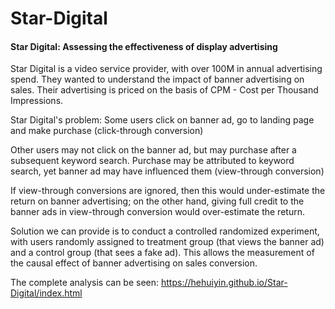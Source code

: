 # Star-Digital

#### Star Digital: Assessing the effectiveness of display advertising 

Star Digital is a video service provider, with over 100M in annual advertising spend. They wanted to understand the impact of banner advertising on sales. Their advertising is priced on the basis of CPM - Cost per Thousand Impressions.

Star Digital's problem:
Some users click on banner ad, go to landing page and make purchase (click-through conversion)

Other users may not click on the banner ad, but may purchase after a subsequent keyword search. Purchase may be attributed to keyword search, yet banner ad may have influenced them (view-through conversion)

If view-through conversions are ignored, then this would under-estimate the return on banner advertising; on the other hand, giving full credit to the banner ads in view-through conversion would over-estimate the return.

Solution we can provide is to conduct a controlled randomized experiment, with users randomly assigned to treatment group (that views the banner ad) and a control group (that sees a fake ad). This allows the measurement of the causal effect of banner advertising on sales conversion.

The complete analysis can be seen: https://hehuiyin.github.io/Star-Digital/index.html
